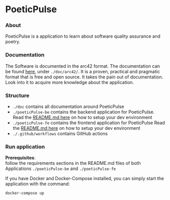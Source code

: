 # PoeticPulse

### About

PoeticPulse is a application to learn about software quality assurance and poetry.

### Documentation

The Software is documented in the arc42 format. The documentation can be found [here](doc/arc42/01_introduction_and_goals.md), under `./doc/arc42/`. It is a proven, practical and pragmatic format that is free and open source. It takes the pain out of documentation. Look into it to acquire more knowledge about the application.

### Structure

- `./doc` contains all documentation around PoeticPulse
- `./poeticPulse-be` contains the backend application for PoeticPulse. Read the [README.md here](poeticPulse-be/README.md) on how to setup your dev environment
- `./poeticPulse-fe` contains the frontend application for PoeticPulse Read the [README.md here](poeticPulse-ui/README.md) on how to setup your dev environment
- `./.github/workflows` contains GitHub actions

### Run application
**Prerequisites**:  
follow the requirements sections in the README.md files of both Applications `./poeticPulse-be` and `./poeticPulse-fe`

If you have Docker and Docker-Compose installed, you can simply start the application with the command:  
```bash
docker-compose up
```

